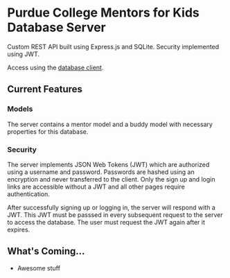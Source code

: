 # Purdue College Mentors for Kids Database Server

Custom REST API built using Express.js and SQLite. Security implemented using JWT.

Access using the [database client](https://github.com/bkinaan/purdue-cmfk-database-client).

## Current Features

### Models

The server contains a mentor model and a buddy model with necessary properties for this database.

### Security

The server implements JSON Web Tokens (JWT) which are authorized using a username and password. Passwords are hashed using an encryption and never transferred to the client. Only the sign up and login links are accessible without a JWT and all other pages require authentication.

After successfully signing up or logging in, the server will respond with a JWT. This JWT must be passsed in every subsequent request to the server to access the database. The user must request the JWT again after it expires.

## What's Coming...

- Awesome stuff
